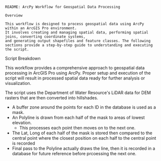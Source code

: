 ~~~~~~~~~~~~~~~~~~~~~~~~~~~~~~~~~~~~~~
README: ArcPy Workflow for Geospatial Data Processing

Overview

This workflow is designed to process geospatial data using ArcPy within an ArcGIS Pro environment.
It involves creating and managing spatial data, performing spatial joins, converting coordinate systems,
and generating output shapefiles and feature classes. The following sections provide a step-by-step guide to understanding and executing the script.
~~~~~~~~~~~~~~~~~~~~~~~~~~~~~~~~~~~~~~

Script Breakdown

This workflow provides a comprehensive approach to geospatial data processing in ArcGIS Pro using ArcPy. 
Proper setup and execution of the script will result in processed spatial data ready for further analysis or visualization.

The script uses the Department of Water Resource's LiDAR data for DEM rasters that are then converted into hillshades.
* A buffer zone around the points for each ID in the database is used as a mask.
* An Polyline is drawn from each half of the mask to areas of lowest elevation.
  * This processes each point then moves on to the next one.
* The Lat, Long of each half of the mask is stored then compared to the central point where the closest position on each half to the central point is recorded
* Final pass to the Polyline actually draws the line, then it is recorded in a database for future reference before prcoessing the next one.
